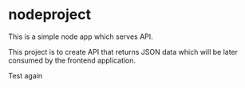 # nodeproject
This is a simple node app which serves API.

This project is to create API that returns JSON data which will be later consumed by the frontend application.


Test again